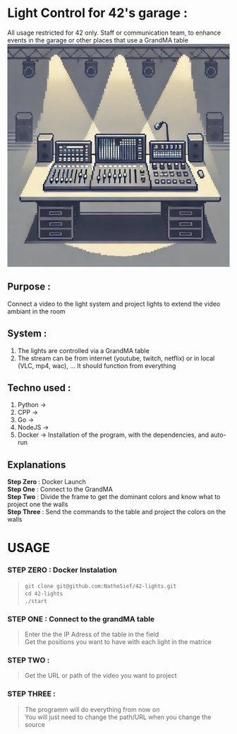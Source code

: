 # Light Control for 42's garage :
All usage restricted for 42 only. Staff or communication team, to enhance events in the garage or other places that use a GrandMA table
<img src="./bg.jpg" title="Banner">
## Purpose :
Connect a video to the light system and project lights to extend the video ambiant in the room

## System :
1.  The lights are controlled via a GrandMA table
2.  The stream can be from internet (youtube, twitch, netflix) or in local (VLC, mp4, wac), ... It should function from everything

## Techno used :
1.  Python  ->
2.  CPP     ->
3.  Go      ->
4.  NodeJS  ->
5.  Docker  ->  Installation of the program, with the dependencies, and auto-run

## Explanations
__Step Zero__   : Docker Launch </br>
__Step One__    : Connect to the GrandMA </br>
__Step Two__    : Divide the frame to get the dominant colors and know what to project one the walls </br>
__Step Three__  : Send the commands to the table and project the colors on the walls </br>

# USAGE
### STEP ZERO   :   Docker Instalation
> ```git clone git@github.com:NatheSief/42-lights.git ```</br>
> ```cd 42-lights``` </br>
> ```./start``` </br>

### STEP ONE : Connect to the grandMA table
> Enter the the IP Adress of the table in the field </br>
> Get the positions you want to have with each light in the matrice

### STEP TWO :
> Get the URL or path of the video you want to project </br>

### STEP THREE :
> The programm will do everything from now on </br>
> You will just need to change the path/URL when you change the source
